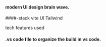 #### modern UI design brain wave.

####-stack
vite UI
Tailwind

tech features used

#### .vs code file to organize the build in vs code.

####
